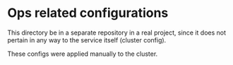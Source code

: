 # Ops related configurations

This directory be in a separate repository in a real project, since it does not
pertain in any way to the service itself (cluster config).

These configs were applied manually to the cluster.
